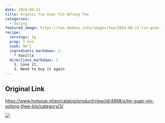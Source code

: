 ```yaml
---
date: 2024-06-21
title: Organic Tie Guan Yin Oolong Tea
categories:
  - Oolong
featured_image: https://tea.dedunu.info/images/tea/2024-06-21-tie-guan-yin-1.jpeg
recipe:
  servings: 1g
  prep: 3 min
  cook: 90°C
  ingredients_markdown: |-
    * Vanilla
  directions_markdown: |-
    1. Love it.
    2. Need to buy it again
---
```


## Original Link

<https://www.hotsoup.nl/en/catalog/product/view/id/4868/s/tie-guan-yin-oolong-thee-bio/category/3/>

![](https://tea.dedunu.info/images/tea/2024-06-21-tie-guan-yin-2.jpeg)
